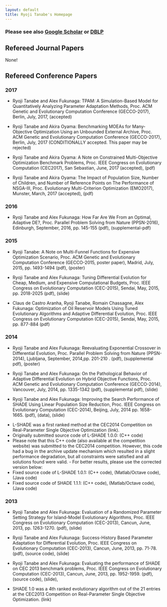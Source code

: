 ```yaml
---
layout: default
title: Ryoji Tanabe's Homepage
---
```


### Please see also [Google Scholar](https://scholar.google.co.jp/citations?user=xze7scoAAAAJ&hl=en) or [DBLP](http://dblp.uni-trier.de/pers/hd/t/Tanabe:Ryoji)

## Refereed Journal Papers

None!

## Refereed Conference Papers

### 2017 

*  Ryoji Tanabe and Alex Fukunaga: TPAM: A Simulation-Based Model for Quantitatively Analyzing Parameter Adaptation Methods, Proc. ACM Genetic and Evolutionary Computation Conference (GECCO-2017), Berlin, July, 2017, (accepted)

* Ryoji Tanabe and Akira Oyama: Benchmarking MOEAs for Many-Objective Optimization Using an Unbounded External Archive, Proc. ACM Genetic and Evolutionary Computation Conference (GECCO-2017), Berlin, July, 2017 (CONDITIONALLY accepted. This paper may be rejected)

* Ryoji Tanabe and Akira Oyama: A Note on Constrained Multi-Objective Optimization Benchmark Problems, Proc. IEEE Congress on Evolutionary Computation (CEC2017), San Sebastian, June, 2017 (accepted), (pdf)

* Ryoji Tanabe and Akira Oyama: The Impact of Population Size, Number of Children, and Number of Reference Points on The Performance of NSGA-III, Proc. Evolutionary Multi-Criterion Optimization (EMO2017), Munster, March, 2017 (accepted), (pdf)


### 2016

* Ryoji Tanabe and Alex Fukunaga: How Far Are We From an Optimal, Adaptive DE?, Proc. Parallel Problem Solving from Nature (PPSN-2016),  Edinburgh, September, 2016, pp. 145-155 (pdf), (supplemental-pdf)


### 2015

* Ryoji Tanabe: A Note on Multi-Funnel Functions for Expensive Optimization Scenario, Proc. ACM Genetic and Evolutionary Computation Conference (GECCO-2015, poster paper), Madrid, July, 2015, pp. 1493-1494 (pdf), (poster)

* Ryoji Tanabe and Alex Fukunaga: Tuning Differential Evolution for Cheap, Medium, and Expensive Computational Budgets, Proc. IEEE Congress on Evolutionary Computation (CEC-2015), Sendai, May, 2015, pp. 2018-2025 (pdf), (slide)

* Claus de Castro Aranha, Ryoji Tanabe, Romain Chassagne, Alex Fukunaga: Optimization of Oil Reservoir Models Using Tuned Evolutionary Algorithms and Adaptive Differential Evolution, Proc. IEEE Congress on Evolutionary Computation (CEC-2015), Sendai, May, 2015, pp. 877-884 (pdf)


### 2014

* Ryoji Tanabe and Alex Fukunaga: Reevaluating Exponential Crossover in Differential Evolution, Proc. Parallel Problem Solving from Nature (PPSN-2014), Ljubljana, September, 2014,pp. 201-210 . (pdf), (supplemental pdf), (poster)

* Ryoji Tanabe and Alex Fukunaga: On the Pathological Behavior of Adaptive Differential Evolution on Hybrid Objective Functions, Proc. ACM Genetic and Evolutionary Computation Conference (GECCO-2014), Vancouver, July, 2014, pp. 1335-1342 (pdf), (supplemental pdf), (slide)

* Ryoji Tanabe and Alex Fukunaga: Improving the Search Performance of SHADE Using Linear Population Size Reduction, Proc. IEEE Congress on Evolutionary Computation (CEC-2014), Beijing, July, 2014 pp. 1658-1665. (pdf), (data), (slide)

 - L-SHADE was a first ranked method at the CEC2014 Competition on Real-Parameter Single Objective Optimization (link).
 - Originally submitted source code of L-SHADE 1.0.0: (C++ code)
 - Please note that this C++ code (also available at the competition website) was submitted to the CEC2014 competition. However, this code had a bug in the archive update mechanism which resulted in a slight performance degradation, but all constraints were satisfied and all solutions found were valid. - For better results, please use the corrected version below:
  - Fixed source code of L-SHADE 1.0.1: (C++ code), (Matlab/Octave code), (Java code)
  - Fixed source code of SHADE 1.1.1: (C++ code), (Matlab/Octave code), (Java code)


### 2013

* Ryoji Tanabe and Alex Fukunaga: Evaluation of a Randomized Parameter Setting Strategy for Island-Model Evolutionary Algorithms, Proc. IEEE Congress on Evolutionary Computation (CEC-2013), Cancun, June, 2013, pp. 1263-1270. (pdf), (slide)


* Ryoji Tanabe and Alex Fukunaga: Success-History Based Parameter Adaptation for Differential Evolution, Proc. IEEE Congress on Evolutionary Computation (CEC-2013), Cancun, June, 2013, pp. 71-78. (pdf), (source code), (slide)


* Ryoji Tanabe and Alex Fukunaga: Evaluating the performance of SHADE on CEC 2013 benchmark problems, Proc. IEEE Congress on Evolutionary Computation (CEC-2013), Cancun, June, 2013, pp. 1952-1959. (pdf), (source code), (slide), 

 - SHADE 1.0 was a 4th ranked evolutionary algorithm out of the 21 entries at the CEC2013 Competition on Real-Parameter Single Objective Optimization. (link)

